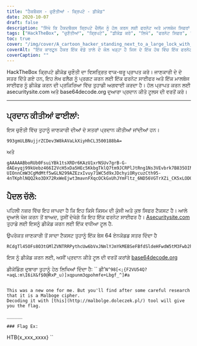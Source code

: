 ```yaml
---
title: "ਹੈਕਬੌਕਸ - ਚੁਣੌਤੀਆਂ - ਕ੍ਰਿਪਟੋ - ਡੀਕੋਡ"
date: 2020-10-07
draft: false
description: "ਸਿੱਖੋ ਕਿ ਹੈਕਦਬੌਕਸ ਕ੍ਰਿਪਟੋ ਚੈਲੇਂਜ ਨੂੰ ਹੱਲ ਕਰਨ ਲਈ ਫਰਨੇਟ ਅਤੇ ਮਾਲਬੋਜ ਸਿਫਰਾਂ ਨੂੰ ਕਿਵੇਂ ਡੀਕੋਡ ਕਰਨਾ ਹੈ ਅਤੇ ਲੁਕਵੇਂ ਫਲੈਗ ਨੂੰ ਬੇਪਰਦ ਕਰਨਾ ਹੈ।"
tags: ["HackTheBox", "ਚੁਣੌਤੀਆਂ", "ਕ੍ਰਿਪਟੋ", "ਡੀਕੋਡ ਕਰੋ", "ਲਿਖੋ", "ਫਰਨੇਟ ਸਿਫਰ", "ਮਾਲਬੋਗੇ ਸਿਫਰ", "ਸਮਮਿਤੀ ਐਨਕ੍ਰਿਪਸ਼ਨ", "ਸਾਈਬਰ ਸੁਰੱਖਿਆ", "ਕ੍ਰਿਪਟੋਗ੍ਰਾਫੀ", "ਪ੍ਰਵੇਸ਼ ਟੈਸਟਿੰਗ", "ਪਾਈਥਨ", "ਸੁਰੱਖਿਆ", "ਚੁਣੌਤੀ", "ਸੀ.ਟੀ.ਐਫ", "ਝੰਡਾ", "ਐਨਕ੍ਰਿਪਸ਼ਨ", "ਡਿਕ੍ਰਿਪਸ਼ਨ", "ਬੇਸ 64"]
toc: true
cover: "/img/cover/A_cartoon_hacker_standing_next_to_a_large_lock_with_one_hand.png"
coverAlt: "ਇੱਕ ਕਾਰਟੂਨ ਹੈਕਰ ਇੱਕ ਵੱਡੇ ਤਾਲੇ ਦੇ ਕੋਲ ਖੜ੍ਹਾ ਹੈ ਜਿਸ ਦੇ ਇੱਕ ਹੱਥ ਵਿੱਚ ਇੱਕ ਫਰਨੇਟ ਲੋਗੋ ਦੀ ਕੁੰਜੀ ਹੈ ਅਤੇ ਦੂਜੇ ਹੱਥ ਵਿੱਚ ਮਲਬੋਜ ਲੋਗੋ ਦੀ ਕੁੰਜੀ ਹੈ ਜਦੋਂ ਕਿ ਤਾਲੇ ਦੇ ਅੰਦਰ ਇੱਕ ਝੰਡਾ ਦਿਖਾਈ ਦਿੰਦਾ ਹੈ"
coverCaption: ""
---
```


HackTheBox ਕ੍ਰਿਪਟੋ ਡੀਕੋਡ ਚੁਣੌਤੀ ਦਾ ਵਿਸਤ੍ਰਿਤ ਵਾਕ-ਥਰੂ ਪ੍ਰਾਪਤ ਕਰੋ। ਜਾਣਕਾਰੀ ਦੇ ਦੋ ਸਤਰ ਦਿੱਤੇ ਗਏ ਹਨ, ਇਹ ਲੇਖ ਫਲੈਗ ਨੂੰ ਪ੍ਰਗਟ ਕਰਨ ਲਈ ਇੱਕ ਫਰਨੇਟ ਸਾਈਫਰ ਅਤੇ ਇੱਕ ਮਾਲਬੋਜ ਸਾਈਫਰ ਨੂੰ ਡੀਕੋਡ ਕਰਨ ਦੀ ਪ੍ਰਕਿਰਿਆ ਵਿੱਚ ਤੁਹਾਡੀ ਅਗਵਾਈ ਕਰਦਾ ਹੈ। ਹੱਲ ਪ੍ਰਾਪਤ ਕਰਨ ਲਈ asecuritysite.com ਅਤੇ base64decode.org ਦੁਆਰਾ ਪ੍ਰਦਾਨ ਕੀਤੇ ਟੂਲਸ ਦੀ ਵਰਤੋਂ ਕਰੋ।

______

## ਪ੍ਰਦਾਨ ਕੀਤੀਆਂ ਫਾਈਲਾਂ:

ਇਸ ਚੁਣੌਤੀ ਵਿੱਚ ਤੁਹਾਨੂੰ ਜਾਣਕਾਰੀ ਦੀਆਂ ਦੋ ਸਤਰਾਂ ਪ੍ਰਦਾਨ ਕੀਤੀਆਂ ਜਾਂਦੀਆਂ ਹਨ।

```
993gmULBNujjrZCDev3W8kAVaLkXiyHhCL3500188bA=
```
ਅਤੇ
```
gAAAAABboRUb0FsuiYBk1tsXRDr6KAzU1xrNSUv7grB-G-dAEeyqj99kUebz466I2VcH5xDa5HEc5KkbgTklQ7tm9JCRPlJtRng1Ns3VEvbrk7B835OINfPnRbc-UIOnnCmW3CgMdMtf5wGLN299AZEzxIvuy71WC5d9xJDchyiORycuzCth95-4nTKphlNQQ2ko3DX72RxWeEjwt3mavnFXqcOCkGxUhJYmFltz_6ND56VGTrXZi_CK5xLODOX4sj1GNwN_CrU3sJ0obTdA2wF5OaDZLbA1GBPfK0PDlC9WxoUf85K0tFXKfqbt3c5YqtqfytNG5gTkbDFM2NjE7BveBf1DP9ca8g==
```

## ਪੈਦਲ ਚੱਲੋ:

ਪਹਿਲੀ ਨਜ਼ਰ ਵਿੱਚ ਇਹ ਜਾਪਦਾ ਹੈ ਕਿ ਇਹ ਕਿਸੇ ਕਿਸਮ ਦੀ ਕੁੰਜੀ ਅਤੇ ਕੁਝ ਸਿਫਰ ਟੈਕਸਟ ਹੈ।
ਆਲੇ ਦੁਆਲੇ ਖੋਜ ਕਰਨ ਤੋਂ ਬਾਅਦ, ਤੁਸੀਂ ਦੇਖੋਗੇ ਕਿ ਇਹ ਇੱਕ ਫਰਨੇਟ ਸਾਈਫਰ ਹੈ।
[Asecuritysite.com](https://asecuritysite.com/encryption/ferdecode) ਤੁਹਾਡੇ ਲਈ ਇਸਨੂੰ ਡੀਕੋਡ ਕਰਨ ਲਈ ਇੱਕ ਵਧੀਆ ਟੂਲ ਹੈ.

ਉਪਰੋਕਤ ਜਾਣਕਾਰੀ ਤੋਂ ਸਾਦਾ ਟੈਕਸਟ ਤੁਹਾਨੂੰ ਇੱਕ ਬੇਸ 64 ਏਨਕੋਡਡ ਸਤਰ ਦਿੰਦਾ ਹੈ

```
RCdgTl45OFs8O3tGMlZVNTRRPythcUw6bVxJNmlYJmYkMEBSeFBfdSldeHFwdW5tM3Fwb2htZmUrTGJnZl9eXSNhYFleV1Z6VFNyUVZVTnJMUVBPTkdrS0QsSEFlKERDPDtfPz5+fTVZOTg3dzUuUjJyMC8oJyZKKikoJyYlfHtBeX53djx6eXhxWTZ0c1VUcG9oLnk=
```

ਇਸ ਨੂੰ ਡੀਕੋਡ ਕਰਨ ਲਈ, ਅਸੀਂ ਪ੍ਰਦਾਨ ਕੀਤੇ ਟੂਲ ਦੀ ਵਰਤੋਂ ਕਰਾਂਗੇ [base64decode.org](https://www.base64decode.org/)

ਡੀਕੋਡਿੰਗ ਦੁਬਾਰਾ ਤੁਹਾਨੂੰ ਹੇਠ ਲਿਖਿਆਂ ਦਿੰਦਾ ਹੈ:
``
ਡੀ'`N^98[<;{F2VU54Q?+aqL:m\I6iX&f$0@RxP_u)]xqpunm3qpohmfe+Lbgf_^]#a`
```

This was a new one for me. But you'll find after some careful research that it is a Malboge cipher.
Decoding it with [this](http://malbolge.doleczek.pl/) tool will give you the flag.

______

### Flag Ex:
```
HTB{x_xxx_xxxx}
``

